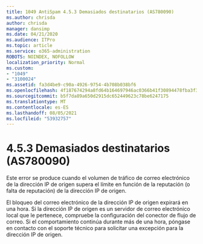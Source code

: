 ```yaml
---
title: 1049 AntiSpam 4.5.3 Demasiados destinatarios (AS780090)
ms.author: chrisda
author: chrisda
manager: dansimp
ms.date: 04/21/2020
ms.audience: ITPro
ms.topic: article
ms.service: o365-administration
ROBOTS: NOINDEX, NOFOLLOW
localization_priority: Normal
ms.custom:
- "1049"
- "3100024"
ms.assetid: fa3d4be9-c90a-4926-9754-4b708b038bf6
ms.openlocfilehash: 4f187674294a8fd64b164697946ac0366b41f30894478fba3f37843730f445d8
ms.sourcegitcommit: b5f7da89a650d2915dc652449623c78be6247175
ms.translationtype: MT
ms.contentlocale: es-ES
ms.lasthandoff: 08/05/2021
ms.locfileid: "53932757"
---
```

# <a name="453-too-many-recipients-as780090"></a>4.5.3 Demasiados destinatarios (AS780090)

Este error se produce cuando el volumen de tráfico de correo electrónico de la dirección IP de origen supera el límite en función de la reputación (o falta de reputación) de la dirección IP de origen.

El bloqueo del correo electrónico de la dirección IP de origen expirará en una hora. Si la dirección IP de origen es un servidor de correo electrónico local que le pertenece, compruebe la configuración del conector de flujo de correo. Si el comportamiento continúa durante más de una hora, póngase en contacto con el soporte técnico para solicitar una excepción para la dirección IP de origen.
